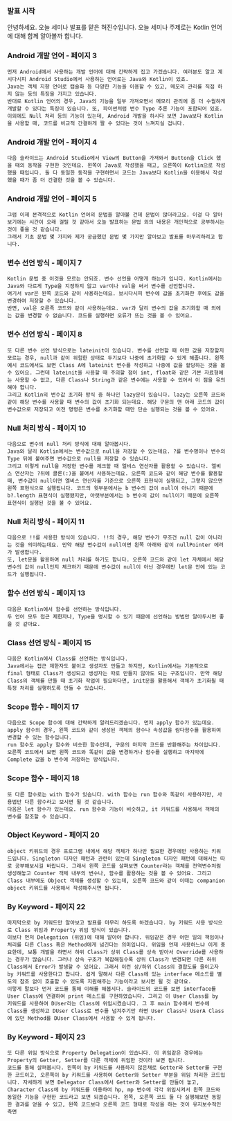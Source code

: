 ### 발표 시작
안녕하세요. 오늘 세미나 발표를 맡은 허진수입니다.
오늘 세미나 주제로는 Kotlin 언어에 대해 함께 알아볼까 합니다.

### Android 개발 언어 - 페이지 3
	먼저 Android에서 사용하는 개발 언어에 대해 간략하게 집고 가겠습니다. 여러분도 알고 계시다시피 Android Studio에서 사용하는 언어로는 Java와 Kotlin이 있죠. 
	Java는 객체 지향 언어로 캡슐화 등 다양한 기능을 이용할 수 있고, 메모리 관리를 직접 하지 않는 등의 특징을 가지고 있습니다. 
	반대로 Kotlin 언어의 경우, Java의 기능을 일부 가져오면서 메모리 관리에 좀 더 수월하게 개발할 수 있다는 특징이 있습니다. 또, 파이썬처럼 변수 Type 추론 기능이 포함되어 있죠. 이외에도 Null 처리 등의 기능이 있는데, Android 개발을 하시다 보면 Java보다 Kotlin을 사용할 때, 코드를 비교적 간결하게 짤 수 있다는 것이 느껴지실 겁니다.
### Android 개발 언어 - 페이지 4
	다음 슬라이드는 Android Studio에서 View의 Button을 가져와서 Button을 Click 했을 때의 동작을 구현한 것인데요. 왼쪽이 Java로 작성했을 때고, 오른쪽이 Kotlin으로 작성했을 때입니다. 둘 다 동일한 동작을 구현하면서 코드는 Java보다 Kotlin을 이용해서 작성했을 때가 좀 더 간결한 것을 볼 수 있습니다.
### Android 개발 언어 - 페이지 5
	그럼 이제 본격적으로 Kotlin 언어의 문법을 알아볼 건데 문법이 많더라고요. 이걸 다 알아보기에는 시간이 오래 걸릴 것 같아서 오늘 발표하는 문법 외의 내용은 개인적으로 공부하시는 것이 좋을 것 같습니다. 
	그래서 기초 문법 몇 가지와 제가 궁금했던 문법 몇 가지만 알아보고 발표를 마무리하려고 합니다.
### 변수 선언 방식 - 페이지 7
	Kotlin 문법 중 이것을 모르는 안되죠. 변수 선언을 어떻게 하는가 입니다. Kotlin에서는 Java와 다르게 Type을 지정하지 않고 var이나 val을 써서 변수를 선언합니다. 
	여기서 var은 왼쪽 코드와 같이 사용하는데요. 보시다시피 변수에 값을 초기화한 후에도 값을 변경하여 저장할 수 있습니다.
	반면, val은 오른족 코드와 같이 사용하는데요. var과 달리 변수의 값을 초기화할 때 외에는 값을 변경할 수 없습니다. 코드를 실행하면 오류가 뜨는 것을 볼 수 있어요.
### 변수 선언 방식 - 페이지 8
	또 다른 변수 선언 방식으로는 lateinit이 있습니다. 변수를 선언할 때 어떤 값을 저장할지 모르는 경우, null과 같이 위험한 상태로 두기보다 나중에 초기화할 수 있게 해줍니다. 왼쪽 예시 코드에서도 보면 Class A에 lateinit 변수를 작성하고 나중에 값을 할당하는 것을 볼 수 있어요. 그런데 lateinit을 사용할 때 주의할 점이 int, float와 같은 기본 자료형에는 사용할 수 없고, 다른 Class나 String과 같은 변수에는 사용할 수 있어서 이 점을 유의해야 합니다.
	그리고 Kotlin의 변수값 초기화 방식 중 하나인 lazy문이 있습니다. lazy는 오른쪽 코드와 같이 해당 변수를 사용할 때 변수의 값이 초기화 되는데요. 해당 구문의 맨 아래 코드의 값이 변수값으로 저장되고 이전 명령은 변수를 초기화할 때만 단순 실행되는 것을 볼 수 있어요.
### Null 처리 방식 - 페이지 10
	다음으로 변수의 null 처리 방식에 대해 알아봅시다.
	Java와 달리 Kotlin에서는 변수값으로 null을 저장할 수 있는데요. ?를 변수명이나 변수의 Type 뒤에 붙여주면 변수값으로 null을 저장할 수 있습니다.
	그리고 이렇게 null을 저장한 변수를 체크할 때 엘비스 연산자를 활용할 수 있습니다. 엘비스 연산자는 ?뒤에 콜론(:)을 붙여서 사용하는데요. 오른쪽 코드와 같이 해당 변수를 활용할 때, 변수값이 null이면 엘비스 연산자를 기준으로 오른쪽 표현식이 실행되고, 그렇지 않으면 왼쪽 표현식으로 실행됩니다. 코드의 윗부분에서는 b 변수의 값이 null이 아니기 때문에 b?.length 표현식이 실행됐지만, 아랫부분에서는 b 변수의 값이 null이기 때문에 오른쪽 표현식이 실행된 것을 볼 수 있어요.
### Null 처리 방식 - 페이지 11
	다음으로 !!를 사용한 방식이 있습니다. !!의 경우, 해당 변수가 무조건 null 값이 아니라는 것을 의미하는데요. 만약 해당 변수값이 null이면 왼쪽 아래와 같이 nullPointer 에러가 발생합니다. 
	또, let문을 활용하여 null 처리를 하기도 합니다. 오른쪽 코드와 같이 let 자체에서 해당 변수의 값이 null인지 체크하기 때문에 변수값이 null이 아닌 경우에만 let문 안에 있는 코드가 실행됩니다.
### 함수 선언 방식 - 페이지 13
	다음은 Kotlin에서 함수를 선언하는 방식입니다.
	두 언어 모두 접근 제한자나, Type을 명시할 수 있기 때문에 선언하는 방법만 알아두시면 좋을 것 같아요.
### Class 선언 방식 - 페이지 15
	다음은 Kotlin에서 Class를 선언하는 방식입니다.
	Java에서는 접근 제한자도 붙이고 생성자도 만들고 하지만, Kotlin에서는 기본적으로 final 형태로 Class가 생성되고 생성자는 따로 만들지 않아도 되는 구조입니다. 만약 해당 Class의 객체를 만들 때 초기화 작업이 필요하다면, init문을 활용해서 객체가 초기화될 때 특정 처리를 실행하도록 만들 수 있습니다.
### Scope 함수 - 페이지 17
	다음으로 Scope 함수에 대해 간략하게 알려드리겠습니다. 먼저 apply 함수가 있는데요. apply 함수의 경우, 왼쪽 코드와 같이 생성된 객체의 함수나 속성값을 람다함수를 활용하여 변경할 수 있는 함수입니다.
	run 함수도 apply 함수와 비슷한 함수인데, 구문의 마지막 코드를 반환해주는 차이입니다. 오른쪽 코드에서 보면 왼쪽 코드와 똑같이 값을 변경하거나 함수를 실행하고 마지막에 Complete 값을 b 변수에 저장하는 방식입니다.
### Scope 함수 - 페이지 18
	또 다른 함수로는 with 함수가 있습니다. with 함수는 run 함수와 똑같이 사용하지만, 사용법만 다른 함수라고 보시면 될 것 같습니다.
	다음은 let 함수가 있는데요. run 함수와 기능이 비슷하고, it 키워드를 사용해서 객체의 변수를 참조할 수 있습니다.
### Object Keyword - 페이지 20
	object 키워드의 경우 프로그램 내에서 해당 객체가 하나만 필요한 경우에만 사용하는 키워드입니다. Singleton 디자인 패턴과 관련이 있는데 Singleton 디자인 패턴에 대해서는 따로 공부해보시길 바랍니다. 그래서 왼쪽 코드를 살펴보면 Counter라는 객체를 전역변수처럼 생성해놓고 Counter 객체 내부의 변수나, 함수를 활용하는 것을 볼 수 있어요. 그리고 Class 내부에도 Object 객체를 생성할 수 있는데, 오른쪽 코드와 같이 이때는 companion object 키워드를 사용해서 작성해주시면 됩니다.
### By Keyword - 페이지 22
	마지막으로 by 키워드만 알아보고 발표를 마무리 하도록 하겠습니다. by 키워드 사용 방식으로 Class 위임과 Property 위임 방식이 있습니다.
	이보다 먼저 Delegation (위임)에 대해 알아야 합니다. 위임같은 경우 어떤 일의 책임이나 처리를 다른 Class 혹은 Method에게 넘긴다는 의미입니다. 위임을 언제 사용하느냐 이게 중요한데, 보통 개발을 하면서 하위 Class가 상위 Class를 상속 받아서 Override를 사용하는 경우가 많습니다. 그러나 상속 구조가 복잡해질수록 상위 Class가 변경되면 다른 하위 Class에서 Error가 발생할 수 있어요. 그래서 이런 상/하위 Class의 결합도를 줄이고자 by 키워드를 사용한다고 합니다. 쉽게 말해서 다른 Class에 있는 interface 메소드를 별도의 참조 없이 호출할 수 있도록 지원해주는 기능이라고 보시면 될 것 같아요.
	이렇게 말보다 먼저 코드를 통해 이해를 해봅시다. 슬라이드의 코드를 보면 interface를 User Class에 연결하여 print 메소드를 구현하였습니다. 그리고 이 User Class를 by 키워드를 사용하여 DUser라는 Class에 위임시켰습니다. 그 후 main 함수에서 변수에 Class를 생성하고 DUser Class로 변수를 넘겨주기만 하면 User Class나 UserA Class에 있던 Method를 DUser Class에서 사용할 수 있게 됩니다.
### By Keyword - 페이지 23
	또 다른 위임 방식으로 Property Delegation이 있습니다. 이 위임같은 경우에는 Property의 Getter, Setter를 다른 객체에 위임한 것이라 보면 됩니다.
	코드를 통해 살펴봅시다. 왼쪽이 by 키워드를 사용하지 않은채로 Getter와 Setter를 구현한 코드이고, 오른쪽이 by 키워드를 사용하여 Getter와 Setter 부분을 위임 처리한 코드입니다. 자세하게 보면 Delegator Class에서 Getter와 Setter를 만들어 놓고, Character Class에 by 키워드를 이용하여 hp, mp 변수에 각각 위임시켜서 왼쪽 코드와 동일한 기능을 구현한 코드라고 보면 되겠습니다. 왼쪽, 오른쪽 코드 둘 다 실행해보면 동일한 결과를 얻을 수 있고, 왼쪽 코드보다 오른쪽 코드 형태로 작성을 하는 것이 유지보수적인 측면